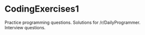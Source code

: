 # CodingExercises1
Practice programming questions. Solutions for /r/DailyProgrammer. Interview questions.
